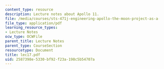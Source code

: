 ```yaml
---
content_type: resource
description: Lecture notes about Apollo 11.
file: /media/courses/sts-471j-engineering-apollo-the-moon-project-as-a-complex-system-spring-2007/2587398e5330bf92f23a198c5b54707a_lec17.pdf
file_type: application/pdf
learning_resource_types:
- Lecture Notes
ocw_type: OCWFile
parent_title: Lecture Notes
parent_type: CourseSection
resourcetype: Document
title: lec17.pdf
uid: 2587398e-5330-bf92-f23a-198c5b54707a
---
```


